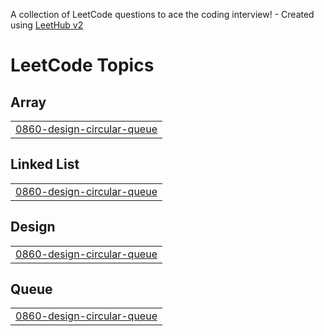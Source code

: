 A collection of LeetCode questions to ace the coding interview! - Created using [LeetHub v2](https://github.com/arunbhardwaj/LeetHub-2.0)
<!---LeetCode Topics Start-->
# LeetCode Topics
## Array
|  |
| ------- |
| [0860-design-circular-queue](https://github.com/prasannazzz/Leetcode-Solutions/tree/master/0860-design-circular-queue) |
## Linked List
|  |
| ------- |
| [0860-design-circular-queue](https://github.com/prasannazzz/Leetcode-Solutions/tree/master/0860-design-circular-queue) |
## Design
|  |
| ------- |
| [0860-design-circular-queue](https://github.com/prasannazzz/Leetcode-Solutions/tree/master/0860-design-circular-queue) |
## Queue
|  |
| ------- |
| [0860-design-circular-queue](https://github.com/prasannazzz/Leetcode-Solutions/tree/master/0860-design-circular-queue) |
<!---LeetCode Topics End-->